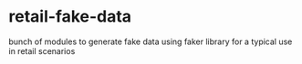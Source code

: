 # retail-fake-data
bunch of modules to generate fake data using faker library for a typical use in retail scenarios
